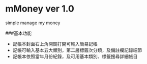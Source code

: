# mMoney ver 1.0
simple manage my money 

###基本功能

* 記帳本封面右上角開關打開可輸入簡易記帳
* 記帳可輸入基本五大類別，第二層標籤次分類，及備註欄記錄細節
* 記帳本依照當年月份紀錄，及可用基本類別、標籤搜尋詳細帳目